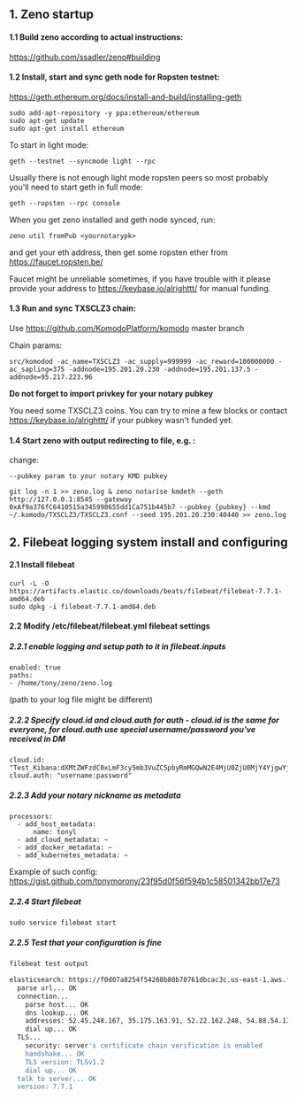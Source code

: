 ## 1. Zeno startup

#### 1.1 Build zeno according to actual instructions:

https://github.com/ssadler/zeno#building

#### 1.2 Install, start and sync geth node for Ropsten testnet:

https://geth.ethereum.org/docs/install-and-build/installing-geth

```
sudo add-apt-repository -y ppa:ethereum/ethereum
sudo apt-get update
sudo apt-get install ethereum
```

To start in light mode: 

`geth --testnet --syncmode light --rpc`

Usually there is not enough light mode ropsten peers so most probably you'll need to start geth in full mode:

`geth --ropsten --rpc console`

When you get zeno installed and geth node synced, run:

`zeno util fromPub <yournotarypk>`

and get your eth address, then get some ropsten ether from https://faucet.ropsten.be/

Faucet might be unreliable sometimes, if you have trouble with it please provide your address to https://keybase.io/alrighttt/ for manual funding.

#### 1.3 Run and sync TXSCLZ3 chain:

Use https://github.com/KomodoPlatform/komodo master branch

Chain params:

```
src/komodod -ac_name=TXSCLZ3 -ac_supply=999999 -ac_reward=100000000 -ac_sapling=375 -addnode=195.201.20.230 -addnode=195.201.137.5 -addnode=95.217.223.96
```

**Do not forget to import privkey for your notary pubkey**

You need some TXSCLZ3 coins. You can try to mine a few blocks or contact https://keybase.io/alrighttt/ if your pubkey wasn't funded yet. 

#### 1.4 Start zeno with output redirecting to file, e.g. :

change:

`--pubkey param to your notary KMD pubkey`

```
git log -n 1 >> zeno.log & zeno notarise kmdeth --geth http://127.0.0.1:8545 --gateway 0xAf9a376fC6410515a345998655dd1Ca751b445b7 --pubkey {pubkey} --kmd ~/.komodo/TXSCLZ3/TXSCLZ3.conf --seed 195.201.20.230:40440 >> zeno.log
```

## 2. Filebeat logging system install and configuring

#### 2.1 Install filebeat

```
curl -L -O https://artifacts.elastic.co/downloads/beats/filebeat/filebeat-7.7.1-amd64.deb
sudo dpkg -i filebeat-7.7.1-amd64.deb
```

#### 2.2  Modify /etc/filebeat/filebeat.yml filebeat settings

##### 2.2.1 enable logging and setup path to it in filebeat.inputs

```
enabled: true
paths:
- /home/tony/zeno/zeno.log
```

(path to your log file might be different)

##### 2.2.2 Specify cloud.id and cloud.auth for auth - cloud.id is the same for everyone, for cloud.auth use special username/password you've received in DM

```
cloud.id: "Test_Kibana:dXMtZWFzdC0xLmF3cy5mb3VuZC5pbyRmMGQwN2E4MjU0ZjU0MjY4YjgwYjcwNzYxZGJjYWMzYyQ2YzA0ZmNjM2QzYjY0N2NlOWI3ZTY1ZjBiYjlmNzdlMg=="
cloud.auth: "username:password"
```

##### 2.2.3 Add your notary nickname as metadata

```
processors:
  - add_host_metadata:
      name: tonyl
  - add_cloud_metadata: ~
  - add_docker_metadata: ~
  - add_kubernetes_metadata: ~
```

Example of such config: https://gist.github.com/tonymorony/23f95d0f56f594b1c58501342bb17e73


##### 2.2.4 Start filebeat

`sudo service filebeat start`


##### 2.2.5 Test that your configuration is fine

```bash
filebeat test output

elasticsearch: https://f0d07a8254f54268b80b70761dbcac3c.us-east-1.aws.found.io:443...
  parse url... OK
  connection...
    parse host... OK
    dns lookup... OK
    addresses: 52.45.248.167, 35.175.163.91, 52.22.162.248, 54.88.54.135, 52.0.247.45, 54.173.105.155, 34.226.182.57, 52.20.202.126
    dial up... OK
  TLS...
    security: server's certificate chain verification is enabled
    handshake... OK
    TLS version: TLSv1.2
    dial up... OK
  talk to server... OK
  version: 7.7.1
```
